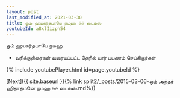 ```yaml
---
layout: post
last_modified_at: 2021-03-30
title: ஓம் ஹயகர்தபாயே நமஹ ௧௧ டைம்ஸ்
youtubeId: a8xlIizph54
---
```

 
 
 ஓம் ஹயகர்தபாயே நமஹ  
 
 -  வரிக்குதிரைகள் வரையப்பட்ட தேரில் யார் பயணம் செய்கிறார்கள் 
 
  
 
  
 
 
 
 
 
 


{% include youtubePlayer.html id=page.youtubeId %}
 
[Next]({{ site.baseurl }}{% link  split2/_posts/2015-03-06-ஓம் அந்தர் ஹிதாத்மனே நமஹ ௧௧ டைம்ஸ்.md%})
 
